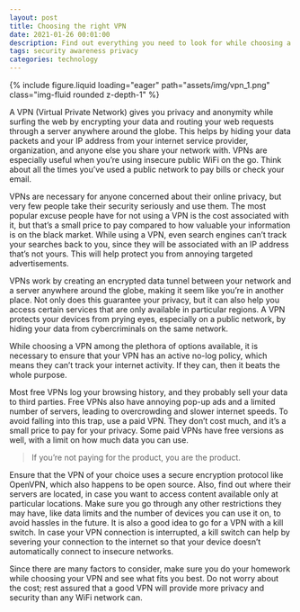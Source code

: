 ```yaml
---
layout: post
title: Choosing the right VPN
date: 2021-01-26 00:01:00
description: Find out everything you need to look for while choosing a VPN for your device.
tags: security awareness privacy
categories: technology
---
```

<div class="row mt-3">
    <div class="col-sm mt-3 mt-md-0">
        {% include figure.liquid loading="eager" path="assets/img/vpn_1.png" class="img-fluid rounded z-depth-1" %}
    </div>
</div>

A VPN (Virtual Private Network) gives you privacy and anonymity while surfing the web by encrypting your data and routing your web requests through a server anywhere around the globe. This helps by hiding your data packets and your IP address from your internet service provider, organization, and anyone else you share your network with. VPNs are especially useful when you’re using insecure public WiFi on the go. Think about all the times you’ve used a public network to pay bills or check your email.

VPNs are necessary for anyone concerned about their online privacy, but very few people take their security seriously and use them. The most popular excuse people have for not using a VPN is the cost associated with it, but that’s a small price to pay compared to how valuable your information is on the black market. While using a VPN, even search engines can’t track your searches back to you, since they will be associated with an IP address that’s not yours. This will help protect you from annoying targeted advertisements.

VPNs work by creating an encrypted data tunnel between your network and a server anywhere around the globe, making it seem like you’re in another place. Not only does this guarantee your privacy, but it can also help you access certain services that are only available in particular regions. A VPN protects your devices from prying eyes, especially on a public network, by hiding your data from cybercriminals on the same network.

While choosing a VPN among the plethora of options available, it is necessary to ensure that your VPN has an active no-log policy, which means they can’t track your internet activity. If they can, then it beats the whole purpose.

Most free VPNs log your browsing history, and they probably sell your data to third parties. Free VPNs also have annoying pop-up ads and a limited number of servers, leading to overcrowding and slower internet speeds. To avoid falling into this trap, use a paid VPN. They don’t cost much, and it’s a small price to pay for your privacy. Some paid VPNs have free versions as well, with a limit on how much data you can use.

> If you’re not paying for the product, you are the product.

Ensure that the VPN of your choice uses a secure encryption protocol like OpenVPN, which also happens to be open source. Also, find out where their servers are located, in case you want to access content available only at particular locations. Make sure you go through any other restrictions they may have, like data limits and the number of devices you can use it on, to avoid hassles in the future. It is also a good idea to go for a VPN with a kill switch. In case your VPN connection is interrupted, a kill switch can help by severing your connection to the internet so that your device doesn’t automatically connect to insecure networks.

Since there are many factors to consider, make sure you do your homework while choosing your VPN and see what fits you best. Do not worry about the cost; rest assured that a good VPN will provide more privacy and security than any WiFi network can.